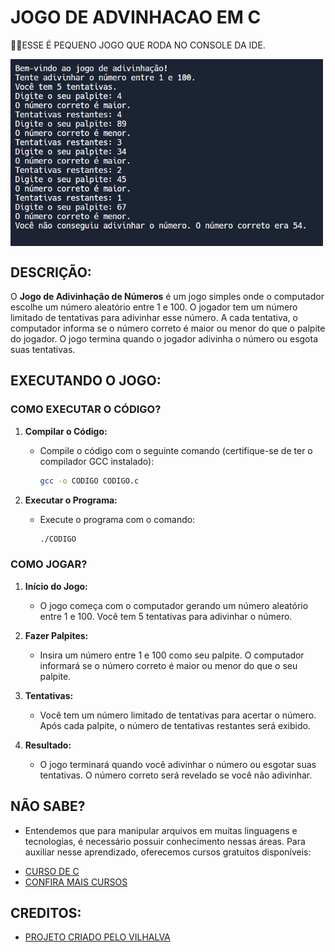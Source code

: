 # JOGO DE ADVINHACAO EM C
👨‍💻ESSE É PEQUENO JOGO QUE RODA NO CONSOLE DA IDE.

<img src="FOTO.png" align="center" width="500"> <br>

## DESCRIÇÃO:
O **Jogo de Adivinhação de Números** é um jogo simples onde o computador escolhe um número aleatório entre 1 e 100. O jogador tem um número limitado de tentativas para adivinhar esse número. A cada tentativa, o computador informa se o número correto é maior ou menor do que o palpite do jogador. O jogo termina quando o jogador adivinha o número ou esgota suas tentativas.

## EXECUTANDO O JOGO:
### COMO EXECUTAR O CÓDIGO?
1. **Compilar o Código:**
   - Compile o código com o seguinte comando (certifique-se de ter o compilador GCC instalado):

     ```bash
     gcc -o CODIGO CODIGO.c
     ```

2. **Executar o Programa:**
   - Execute o programa com o comando:

     ```bash
     ./CODIGO
     ```

### COMO JOGAR?
1. **Início do Jogo:**
   - O jogo começa com o computador gerando um número aleatório entre 1 e 100. Você tem 5 tentativas para adivinhar o número.

2. **Fazer Palpites:**
   - Insira um número entre 1 e 100 como seu palpite. O computador informará se o número correto é maior ou menor do que o seu palpite.

3. **Tentativas:**
   - Você tem um número limitado de tentativas para acertar o número. Após cada palpite, o número de tentativas restantes será exibido.

4. **Resultado:**
   - O jogo terminará quando você adivinhar o número ou esgotar suas tentativas. O número correto será revelado se você não adivinhar.

## NÃO SABE?
- Entendemos que para manipular arquivos em muitas linguagens e tecnologias, é necessário possuir conhecimento nessas áreas. Para auxiliar nesse aprendizado, oferecemos cursos gratuitos disponíveis:
* [CURSO DE C](https://github.com/VILHALVA/CURSO-DE-C)
* [CONFIRA MAIS CURSOS](https://github.com/VILHALVA?tab=repositories&q=+topic:CURSO)

## CREDITOS:
- [PROJETO CRIADO PELO VILHALVA](https://github.com/VILHALVA)
